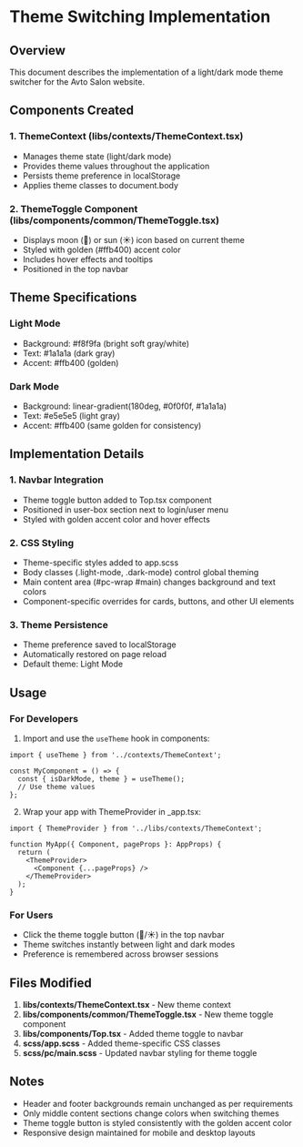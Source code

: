 # Theme Switching Implementation

## Overview
This document describes the implementation of a light/dark mode theme switcher for the Avto Salon website.

## Components Created

### 1. ThemeContext (libs/contexts/ThemeContext.tsx)
- Manages theme state (light/dark mode)
- Provides theme values throughout the application
- Persists theme preference in localStorage
- Applies theme classes to document.body

### 2. ThemeToggle Component (libs/components/common/ThemeToggle.tsx)
- Displays moon (🌙) or sun (☀️) icon based on current theme
- Styled with golden (#ffb400) accent color
- Includes hover effects and tooltips
- Positioned in the top navbar

## Theme Specifications

### Light Mode
- Background: #f8f9fa (bright soft gray/white)
- Text: #1a1a1a (dark gray)
- Accent: #ffb400 (golden)

### Dark Mode
- Background: linear-gradient(180deg, #0f0f0f, #1a1a1a)
- Text: #e5e5e5 (light gray)
- Accent: #ffb400 (same golden for consistency)

## Implementation Details

### 1. Navbar Integration
- Theme toggle button added to Top.tsx component
- Positioned in user-box section next to login/user menu
- Styled with golden accent color and hover effects

### 2. CSS Styling
- Theme-specific styles added to app.scss
- Body classes (.light-mode, .dark-mode) control global theming
- Main content area (#pc-wrap #main) changes background and text colors
- Component-specific overrides for cards, buttons, and other UI elements

### 3. Theme Persistence
- Theme preference saved to localStorage
- Automatically restored on page reload
- Default theme: Light Mode

## Usage

### For Developers
1. Import and use the `useTheme` hook in components:
```tsx
import { useTheme } from '../contexts/ThemeContext';

const MyComponent = () => {
  const { isDarkMode, theme } = useTheme();
  // Use theme values
};
```

2. Wrap your app with ThemeProvider in _app.tsx:
```tsx
import { ThemeProvider } from '../libs/contexts/ThemeContext';

function MyApp({ Component, pageProps }: AppProps) {
  return (
    <ThemeProvider>
      <Component {...pageProps} />
    </ThemeProvider>
  );
}
```

### For Users
- Click the theme toggle button (🌙/☀️) in the top navbar
- Theme switches instantly between light and dark modes
- Preference is remembered across browser sessions

## Files Modified

1. **libs/contexts/ThemeContext.tsx** - New theme context
2. **libs/components/common/ThemeToggle.tsx** - New theme toggle component
3. **libs/components/Top.tsx** - Added theme toggle to navbar
4. **scss/app.scss** - Added theme-specific CSS classes
5. **scss/pc/main.scss** - Updated navbar styling for theme toggle

## Notes
- Header and footer backgrounds remain unchanged as per requirements
- Only middle content sections change colors when switching themes
- Theme toggle button is styled consistently with the golden accent color
- Responsive design maintained for mobile and desktop layouts
